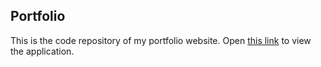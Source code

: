 ## Portfolio

This is the code repository of my portfolio website.
Open [this link](https://himayan-portfolio.netlify.com) to view the application.
